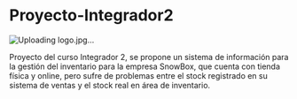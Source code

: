 # Proyecto-Integrador2
![Uploading logo.jpg…]()

Proyecto del curso Integrador 2, se propone un sistema de información para la gestión del inventario para la empresa SnowBox, que cuenta con tienda física y online, pero sufre de problemas entre el stock registrado en su sistema de ventas y el stock real en área de inventario.
